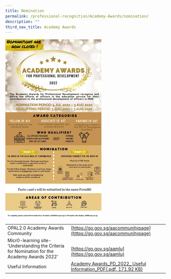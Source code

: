 ```yaml
---
title: Nomination
permalink: /professional-recognition/Academy-Awards/nomination/
description: ""
third_nav_title: Academy Awards
---
```

<img src="/images/prore22.png" style="width:60%">

|  |  |
|---|---|
| OPAL2.0 Academy Awards Community | [https://go.gov.sg/aacommunitypage](https://go.gov.sg/aacommunitypage)|
| Micr0-learning site- ‘Understanding the Criteria for Nomination for the Academy Awards 2022’ |  <br>[https://go.gov.sg/aamlu](https://go.gov.sg/aamlu) |
| Useful Information | [Academy Awards_PD_2022_ Useful Information_PDF(.pdf, 171.92 KB) ](/files/academy-awards_pd_2022_-useful-information_pdf.pdf)|